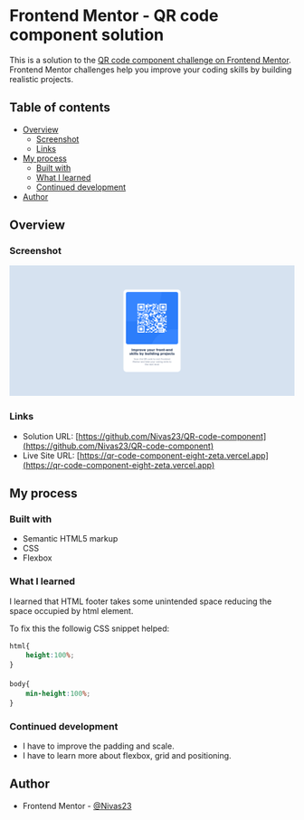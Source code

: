 # Frontend Mentor - QR code component solution

This is a solution to the [QR code component challenge on Frontend Mentor](https://www.frontendmentor.io/challenges/qr-code-component-iux_sIO_H). Frontend Mentor challenges help you improve your coding skills by building realistic projects. 

## Table of contents

- [Overview](#overview)
  - [Screenshot](#screenshot)
  - [Links](#links)
- [My process](#my-process)
  - [Built with](#built-with)
  - [What I learned](#what-i-learned)
  - [Continued development](#continued-development)
- [Author](#author)


## Overview

### Screenshot

![](./images/Screenshot.png)

### Links

- Solution URL: [https://github.com/Nivas23/QR-code-component](https://github.com/Nivas23/QR-code-component)
- Live Site URL: [https://qr-code-component-eight-zeta.vercel.app](https://qr-code-component-eight-zeta.vercel.app)

## My process

### Built with

- Semantic HTML5 markup
- CSS
- Flexbox

### What I learned

I learned that HTML footer takes some unintended space reducing the space occupied by html element.

To fix this the followig CSS snippet helped:

```css
html{
    height:100%;
}

body{
    min-height:100%;
}
```
### Continued development

- I have to improve the padding and scale.
- I have to learn more about flexbox, grid and positioning.

## Author

- Frontend Mentor - [@Nivas23](https://www.frontendmentor.io/profile/Nivas23)

